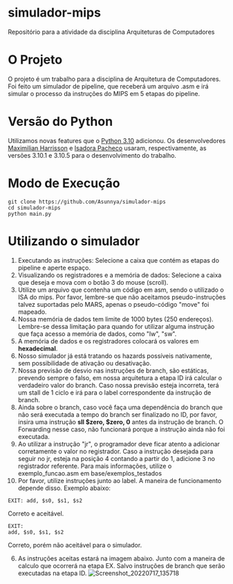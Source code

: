 # simulador-mips
Repositório para a atividade da disciplina Arquiteturas de Computadores

# O Projeto
O projeto é um trabalho para a disciplina de Arquitetura de Computadores. Foi feito um simulador de pipeline, que receberá um arquivo .asm e irá simular o processo da instruções do MIPS em 5 etapas do pipeline.

# Versão do Python
Utilizamos novas features que o [Python 3.10](https://www.python.org/ftp/python/3.10.5/Python-3.10.5.tar.xz) adicionou. Os desenvolvedores [Maximilian Harrisson](https://github.com/Pruzny) e [Isadora Pacheco](https://github.com/Asunnya) usaram, respectivamente, as versões 3.10.1 e 3.10.5 para o desenvolvimento do trabalho.

# Modo de Execução

```
git clone https://github.com/Asunnya/simulador-mips
cd simulador-mips
python main.py
```

# Utilizando o simulador
1. Executando as instruções: Selecione a caixa que contém as etapas do pipeline e aperte espaço. 
2. Visualizando os registradores e a memória de dados: Selecione a caixa que deseja e mova com o botão 3 do mouse (scroll).
3. Utilize um arquivo que contenha um código em asm, sendo o utilizado o ISA do mips. Por favor, lembre-se que não aceitamos pseudo-instruções talvez suportadas pelo MARS, apenas o pseudo-código "move" foi mapeado. 
4. Nossa memória de dados tem limite de 1000 bytes (250 endereços). Lembre-se dessa limitação para quando for utilizar alguma instrução que faça acesso a memória de dados, como "lw",  "sw". 
5. A memória de dados e os registradores colocará os valores em **hexadecimal**. 
6. Nosso simulador já está tratando os hazards possíveis nativamente, sem possibilidade de ativação ou desativação.
7. Nossa previsão de desvio nas instruções de branch, são estáticas, prevendo sempre o falso, em nossa arquitetura a etapa ID irá calcular o verdadeiro valor do branch. Caso nossa previsão esteja incorreta, terá um stall de 1 ciclo e irá para o label correspondente da instrução de branch.
8. Ainda sobre o branch, caso você faça uma dependência do branch que não será executada a tempo do branch ser finalizado no ID, por favor, insira uma instrução **sll $zero, $zero, 0** antes da instrução de branch. O Forwarding nesse caso, não funcionará porque a instrução ainda não foi executada.
9. Ao utilizar a instrução "jr", o programador deve ficar atento a adicionar corretamente o valor no registrador. Caso a instrução desejada para seguir no jr, esteja na posição 4 contando a partir do 1, adicione 3 no registrador referente. Para mais informações, utilize o exemplo_funcao.asm em base/exemplos_testados
10. Por favor, utilize instruções junto ao label. A maneira de funcionamento depende disso. Exemplo abaixo:
```
EXIT: add, $s0, $s1, $s2
```
Correto e aceitável.
```
EXIT:
add, $s0, $s1, $s2
```
Correto, porém não aceitável para o simulador.

6. As instruções aceitas estará na imagem abaixo. Junto com a maneira de calculo que ocorrerá na etapa EX. Salvo instruções de branch que serão executadas na etapa ID.
![Screenshot_20220717_135718](https://user-images.githubusercontent.com/56206429/179416755-e52c5a1f-9f50-4f2a-b459-fe463b72c2f8.png)
